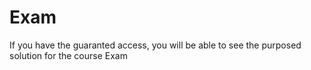 # Exam

If you have the guaranted access, you will be able to see the purposed solution for the course Exam